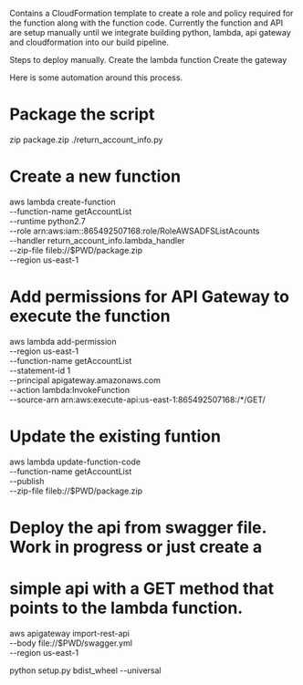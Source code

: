 Contains a CloudFormation template to create a role and policy required 
for the function along with the function code. Currently the function 
and API are setup manually until we integrate building python, lambda, 
api gateway and cloudformation into our build pipeline.

Steps to deploy manually.
Create the lambda function
Create the gateway


Here is some automation around this process.
    
# Package the script
zip package.zip ./return_account_info.py

# Create a new function
aws lambda create-function \
    --function-name getAccountList \
    --runtime python2.7 \
    --role arn:aws:iam::865492507168:role/RoleAWSADFSListAcounts \
    --handler return_account_info.lambda_handler \
    --zip-file fileb://$PWD/package.zip \
    --region us-east-1
  
# Add permissions for API Gateway to execute the function
aws lambda add-permission \
    --region us-east-1 \
    --function-name getAccountList \
    --statement-id 1 \
    --principal apigateway.amazonaws.com \
    --action lambda:InvokeFunction \
    --source-arn arn:aws:execute-api:us-east-1:865492507168:<rest-api-id>/*/GET/

# Update the existing funtion
aws lambda update-function-code \
    --function-name getAccountList \
    --publish \
    --zip-file fileb://$PWD/package.zip  

# Deploy the api from swagger file. Work in progress or just create a 
# simple api with a GET method that points to the lambda function.
aws apigateway import-rest-api \
    --body file://$PWD/swagger.yml \
    --region us-east-1


python setup.py bdist_wheel --universal
